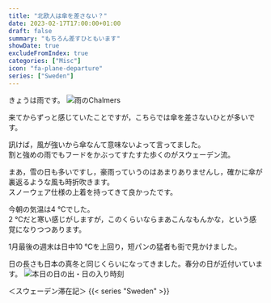 ```yaml
---
title: "北欧人は傘を差さない？"
date: 2023-02-17T17:00:00+01:00
draft: false
summary: "もちろん差すひともいます"
showDate: true
excludeFromIndex: true
categories: ["Misc"]
icon: "fa-plane-departure"
series: ["Sweden"]
---
```


きょうは雨です。
![雨のChalmers](https://user-images.githubusercontent.com/68371029/219698865-0d9358e8-6094-4df6-9b55-5d194ae9b637.jpg)

来てからずっと感じていたことですが，こちらでは傘を差さないひとが多いです。

訊けば，風が強いから傘なんて意味ないよって言ってました。  
割と強めの雨でもフードをかぶってすたすた歩くのがスウェーデン流。

まあ，雪の日も多いですし，豪雨っていうのはあまりありませんし，確かに傘が裏返るような風も時折吹きます。  
スノーウェア仕様の上着を持ってきて良かったです。

今朝の気温は4 °Cでした。  
2 °Cだと寒い感じがしますが，このくらいならまあこんなもんかな，という感覚になりつつあります。

1月最後の週末は日中10 °Cを上回り，短パンの猛者も街で見かけました。

日の長さも日本の真冬と同じくらいになってきました。春分の日が近付いています。
![本日の日の出・日の入り時刻](https://user-images.githubusercontent.com/68371029/219701923-d78d3283-460a-4ae1-804e-a8b832e8e09d.png)

＜スウェーデン滞在記＞
{{< series "Sweden" >}}
